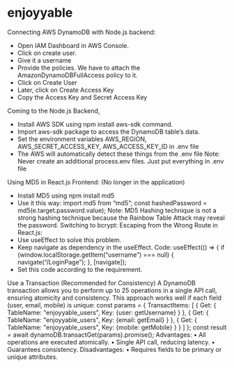 # enjoyyable


Connecting AWS DynamoDB with Node.js backend:
-	Open IAM Dashboard in AWS Console.
-	Click on create user. 
-	Give it a username
-	Provide the policies. We have to attach the AmazonDynamoDBFullAccess policy to it.
-	Click on Create User
-	Later, click on Create Access Key
-	Copy the Access Key and Secret Access Key

Coming to the Node.js Backend,
-	Install AWS SDK using npm install aws-sdk command.
-	Import aws-sdk package to access the DynamoDB table’s data.
-	Set the environment variables AWS_REGION, AWS_SECRET_ACCESS_KEY, AWS_ACCESS_KEY_ID in .env file
-	The AWS will automatically detect these things from the .env file
Note: Never create an additional process.env files. Just put everything in .env file






Using MD5 in React.js Frontend: (No longer in the application)
-	Install MD5 using npm install md5
-	Use it this way:
import md5 from “md5”;
const hashedPassword = md5(e.target.password.value);
Note: MD5 Hashing technique is not a strong hashing technique because the Rainbow Table Attack may reveal the password.
Switching to bcrypt:
Escaping from the Wrong Route in React.js:
-	Use useEffect to solve this problem. 
-	Keep navigate as dependency in the useEffect.
Code:
useEffect(() => {
if (window.localStorage.getItem(“username”) === null) {
	navigate(“/LoginPage”);
}, [navigate]);
-	Set this code according to the requirement.
 
Use a Transaction (Recommended for Consistency)
A DynamoDB transaction allows you to perform up to 25 operations in a single API call, ensuring atomicity and consistency. This approach works well if each field (user, email, mobile) is unique:
const params = {
  TransactItems: [
    {
      Get: {
        TableName: "enjoyyable_users",
        Key: {user: getUsername}
      }
    },
    {
      Get: {
        TableName: "enjoyyable_users",
        Key: {email: getEmail}
      }
    },
    {
      Get: {
        TableName: "enjoyyable_users",
        Key: {mobile: getMobile}
      }
    }
  ]
};
const result = await dynamoDB.transactGet(params).promise();
Advantages:
•	All operations are executed atomically.
•	Single API call, reducing latency.
•	Guarantees consistency. 
Disadvantages:
•	Requires fields to be primary or unique attributes.

